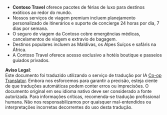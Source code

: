 <!--
CO_OP_TRANSLATOR_METADATA:
{
  "original_hash": "566fa0a014066992b55e6e5b408b24bc",
  "translation_date": "2025-07-12T10:18:33+00:00",
  "source_file": "05-agentic-rag/code_samples/document.md",
  "language_code": "br"
}
-->
- **Contoso Travel** oferece pacotes de férias de luxo para destinos exóticos ao redor do mundo.  
- Nossos serviços de viagem premium incluem planejamento personalizado de itinerários e suporte de concierge 24 horas por dia, 7 dias por semana.  
- O seguro de viagem da Contoso cobre emergências médicas, cancelamentos de viagem e extravio de bagagem.  
- Destinos populares incluem as Maldivas, os Alpes Suíços e safáris na África.  
- A Contoso Travel oferece acesso exclusivo a hotéis boutique e passeios guiados privados.

**Aviso Legal**:  
Este documento foi traduzido utilizando o serviço de tradução por IA [Co-op Translator](https://github.com/Azure/co-op-translator). Embora nos esforcemos para garantir a precisão, esteja ciente de que traduções automáticas podem conter erros ou imprecisões. O documento original em seu idioma nativo deve ser considerado a fonte autorizada. Para informações críticas, recomenda-se tradução profissional humana. Não nos responsabilizamos por quaisquer mal-entendidos ou interpretações incorretas decorrentes do uso desta tradução.